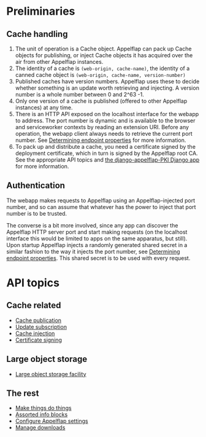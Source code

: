 # Preliminaries

## Cache handling
1. The unit of operation is a Cache object. Appelflap can pack up Cache objects for publishing, or inject Cache objects it has acquired over the air from other Appelflap instances.
2. The identity of a cache is `(web-origin, cache-name)`, the identity of a canned cache object is `(web-origin, cache-name, version-number)`
2. Published caches have version numbers. Appelflap uses these to decide whether something is an update worth retrieving and injecting. A version number is a whole number between 0 and 2^63 -1.
2. Only one version of a cache is published (offered to other Appelflap instances) at any time.
3. There is an HTTP API exposed on the localhost interface for the webapp to address. The port number is dynamic and is available to the browser and serviceworker contexts by reading an extension URI. Before any operation, the webapp client always needs to retrieve the current port number. See [Determining endpoint properties](determining-endpoint.md) for more information.
4. To pack up and distribute a cache, you need a certificate signed by the deployment certificate, which in turn is signed by the Appelflap root CA. See the appropriate API topics and [the django-appelflap-PKI Django app](https://github.com/blinkingtwelve/django-appelflap-PKI) for more information.


## Authentication
The webapp makes requests to Appelflap using an Appelflap-injected port number, and so can assume that whatever has the power to inject that port number is to be trusted.

The converse is a bit more involved, since any app can discover the Appelflap HTTP server port and start making requests (on the localhost interface this would be limited to apps on the same apparatus, but still).
Upon startup Appelflap injects a randomly generated shared secret in a similar fashion to the way it injects the port number, see [Determining endpoint properties](determining-endpoint.md). This shared secret is to be used with every request.

# API topics

## Cache related
- [Cache publication](cache-publication.md)
- [Update subscription](update-subscription.md)
- [Cache injection](cache-injection.md)
- [Certificate signing](certificate-signing.md)

## Large object storage
- [Large object storage facility](eikels.md)

## The rest
- [Make things do things](actions.md)
- [Assorted info blocks](info.md)
- [Configure Appelflap settings](settings.md)
- [Manage downloads](downloads.md)